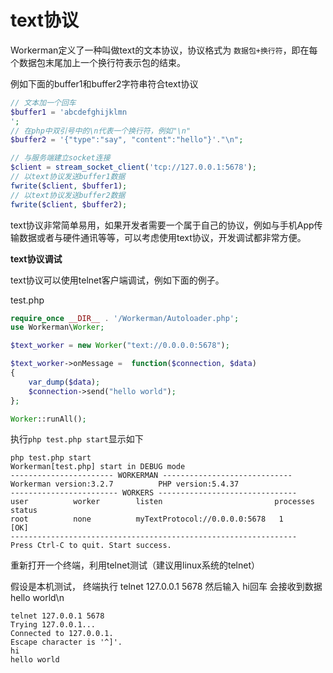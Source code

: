 # text协议
Workerman定义了一种叫做text的文本协议，协议格式为 ```数据包+换行符```，即在每个数据包末尾加上一个换行符表示包的结束。

例如下面的buffer1和buffer2字符串符合text协议

```php
// 文本加一个回车
$buffer1 = 'abcdefghijklmn
';
// 在php中双引号中的\n代表一个换行符，例如"\n"
$buffer2 = '{"type":"say", "content":"hello"}'."\n";

// 与服务端建立socket连接
$client = stream_socket_client('tcp://127.0.0.1:5678');
// 以text协议发送buffer1数据
fwrite($client, $buffer1);
// 以text协议发送buffer2数据
fwrite($client, $buffer2);
```

text协议非常简单易用，如果开发者需要一个属于自己的协议，例如与手机App传输数据或者与硬件通讯等等，可以考虑使用text协议，开发调试都非常方便。

**text协议调试**

text协议可以使用telnet客户端调试，例如下面的例子。

test.php

```php
require_once __DIR__ . '/Workerman/Autoloader.php';
use Workerman\Worker;

$text_worker = new Worker("text://0.0.0.0:5678");

$text_worker->onMessage =  function($connection, $data)
{
    var_dump($data);
    $connection->send("hello world");
};

Worker::runAll();
```

执行```php test.php start```显示如下
```
php test.php start
Workerman[test.php] start in DEBUG mode
----------------------- WORKERMAN -----------------------------
Workerman version:3.2.7          PHP version:5.4.37
------------------------ WORKERS -------------------------------
user          worker        listen                         processes status
root          none          myTextProtocol://0.0.0.0:5678   1         [OK]
----------------------------------------------------------------
Press Ctrl-C to quit. Start success.
```

重新打开一个终端，利用telnet测试（建议用linux系统的telnet）

假设是本机测试，
终端执行 telnet 127.0.0.1 5678
然后输入 hi回车
会接收到数据hello world\n
```
telnet 127.0.0.1 5678
Trying 127.0.0.1...
Connected to 127.0.0.1.
Escape character is '^]'.
hi
hello world

```

